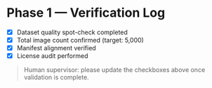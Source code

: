 # Phase 1 — Verification Log

- [x] Dataset quality spot-check completed
- [x] Total image count confirmed (target: 5,000)
- [x] Manifest alignment verified
- [x] License audit performed

> Human supervisor: please update the checkboxes above once validation is complete.
